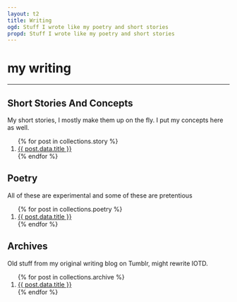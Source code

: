 ```yaml
---
layout: t2
title: Writing
ogd: Stuff I wrote like my poetry and short stories
propd: Stuff I wrote like my poetry and short stories
---
```


# my writing

---
## Short Stories And Concepts <i class="ph ph-notebook"></i>
My short stories, I mostly make them up on the fly. I put my concepts here as well.

<ol>
{% for post in collections.story %}
<li><a href="{{ post.url }}">{{ post.data.title }}</a></li>
{% endfor %}
</ol> 

## Poetry <i class="ph ph-scroll"></i>
All of these are experimental and some of these are pretentious

<ol>
{% for post in collections.poetry %}
<li><a href="{{ post.url }}">{{ post.data.title }}</a></li>
{% endfor %}
</ol>

## Archives <i class="ph ph-archive"></i>
Old stuff from my original writing blog on Tumblr, might rewrite IOTD.

<ol>
{% for post in collections.archive %}
<li><a href="{{ post.url }}">{{ post.data.title }}</a></li>
{% endfor %}
</ol>